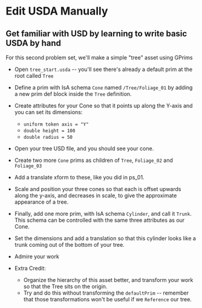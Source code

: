 # Edit USDA Manually
## Get familiar with USD by learning to write basic USDA by hand

For this second problem set, we'll make a simple "tree" asset using GPrims

- Open `tree_start.usda` -- you'll see there's already a default prim at the root called `Tree`
- Define a prim with IsA schema `Cone` named `/Tree/Foliage_01` by adding a new prim def block inside the `Tree` definition.
- Create attributes for your Cone so that it points up along the Y-axis and you can set its dimensions:
    - `uniform token axis = "Y"`
    - `double height = 100`
    - `double radius = 50`
- Open your tree USD file, and you should see your cone.
- Create two more `Cone` prims as children of `Tree`, `Foliage_02` and `Foliage_03`
- Add a translate xform to these, like you did in ps_01.
- Scale and position your three cones so that each is offset upwards along the y-axis, and decreases in scale, to give the approximate appearance of a tree.
- Finally, add one more prim, with IsA schema `Cylinder`, and call it `Trunk`.  This schema can be controlled with the same three attributes as our Cone.
- Set the dimensions and add a translation so that this cylinder looks like a trunk coming out of the bottom of your tree.
- Admire your work

- Extra Credit:
    - Organize the hierarchy of this asset better, and transform your work so that the Tree sits on the origin.
    - Try and do this without transforming the `defaultPrim` -- remember that those transformations won't be useful if we `Reference` our tree.
